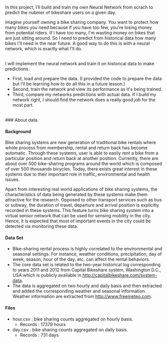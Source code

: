 In this project, I'll build and train my own Neural Network from scrach to predict the nubmer of bikeshare users on a given day.
<br />

Imagine yourself owning a bike sharing company. You want to protect how many bikes you need because if you have too few, you're losing money from potential riders.
If I have too many, I'm wasting money on bikes that are just sitting around. So I need to predict from historical data how many bikes I'll need in the near future. 
A good way to do this is with a neural network, which is exactly what I'll do. 

<br />
I will implement the neural network and train it on historical data to make predictions.

- First, load and prepare the data. (I provided the code to prepare the data but I'll be learning how to do all this in a future lesson.)
- Second, train the network and view its performance as it's being trained.
- Third, compare my networks predictions with actual data. If I build my network right, I should find the network does a really good job for the most part.

<br />
### About data.

#### Background
Bike sharing systems are new generation of traditional bike rentals where whole process from membership, rental and return 
back has become automatic. Through these systems, user is able to easily rent a bike from a particular position and return 
back at another position. Currently, there are about over 500 bike-sharing programs around the world which is composed of 
over 500 thousands bicycles. Today, there exists great interest in these systems due to their important role in traffic, 
environmental and health issues. 

Apart from interesting real world applications of bike sharing systems, the characteristics of data being generated by
these systems make them attractive for the research. Opposed to other transport services such as bus or subway, the duration
of travel, departure and arrival position is explicitly recorded in these systems. This feature turns bike sharing system into
a virtual sensor network that can be used for sensing mobility in the city. Hence, it is expected that most of important
events in the city could be detected via monitoring these data.

#### Data Set
- Bike-sharing rental process is highly correlated to the environmental and seasonal settings. For instance, weather conditions,
precipitation, day of week, season, hour of the day, etc. can affect the rental behaviors. 
- The core data set is related to the two-year historical log corresponding to years 2011 and 2012 from Capital Bikeshare system, Washington D.C., USA which is 
publicly available in http://capitalbikeshare.com/system-data.
- The data is aggregated on two hourly and daily basis and then 
extracted and added the corresponding weather and seasonal information. Weather information are extracted from http://www.freemeteo.com. 

#### Files
- hour.csv : bike sharing counts aggregated on hourly basis. 
    - Records : 17379 hours
- day.csv : bike sharing counts aggregated on daily basis. 
    - Records : 731 days
